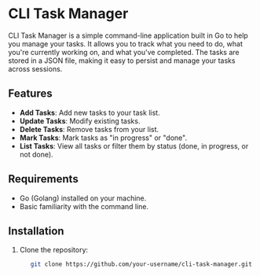 # CLI Task Manager

CLI Task Manager is a simple command-line application built in Go to help you manage your tasks. It allows you to track what you need to do, what you're currently working on, and what you've completed. The tasks are stored in a JSON file, making it easy to persist and manage your tasks across sessions.

## Features

- **Add Tasks**: Add new tasks to your task list.
- **Update Tasks**: Modify existing tasks.
- **Delete Tasks**: Remove tasks from your list.
- **Mark Tasks**: Mark tasks as "in progress" or "done".
- **List Tasks**: View all tasks or filter them by status (done, in progress, or not done).

## Requirements

- Go (Golang) installed on your machine.
- Basic familiarity with the command line.

## Installation

1. Clone the repository:
   ```bash
      git clone https://github.com/your-username/cli-task-manager.git